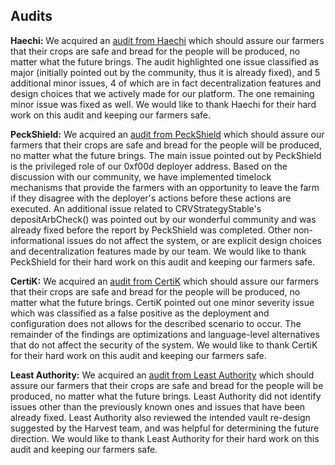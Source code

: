 ## Audits

**Haechi:** We acquired an [audit from Haechi](https://github.com/harvest-finance/harvest/blob/master/audits/Haechi-Harvest.pdf) which should assure our farmers that their crops are safe and bread for the people will be produced, no matter what the future brings. The audit highlighted one issue classified as major (initially pointed out by the community, thus it is already fixed), and 5 additional minor issues, 4 of which are in fact decentralization features and design choices that we actively made for our platform. The one remaining minor issue was fixed as well. We would like to thank Haechi for their hard work on this audit and keeping our farmers safe.

**PeckShield:** We acquired an [audit from PeckShield](https://github.com/harvest-finance/harvest/blob/master/audits/PeckShield-Harvest.pdf) which should assure our farmers that their crops are safe and bread for the people will be produced, no matter what the future brings. The main issue pointed out by PeckShield is the privileged role of our 0xf00d deployer address. Based on the discussion with our community, we have implemented timelock mechanisms that provide the farmers with an opportunity to leave the farm if they disagree with the deployer's actions before these actions are executed. An additional issue related to CRVStrategyStable's depositArbCheck() was pointed out by our wonderful community and was already fixed before the report by PeckShield was completed. Other non-informational issues do not affect the system, or are explicit design choices and decentralization features made by our team. We would like to thank PeckShield for their hard work on this audit and keeping our farmers safe.

**CertiK:** We acquired an [audit from CertiK](https://github.com/harvest-finance/harvest/blob/master/audits/CertiK-Harvest.pdf) which should assure our farmers that their crops are safe and bread for the people will be produced, no matter what the future brings. CertiK pointed out one minor severity issue which was classified as a false positive as the deployment and configuration does not allows for the described scenario to occur. The remainder of the findings are optimizations and language-level alternatives that do not affect the security of the system. We would like to thank CertiK for their hard work on this audit and keeping our farmers safe.

**Least Authority:** We acquired an [audit from Least Authority](https://github.com/harvest-finance/harvest/blob/master/audits/LeastAuthority-Harvest.pdf) which should assure our farmers that their crops are safe and bread for the people will be produced, no matter what the future brings. Least Authority did not identify issues other than the previously known ones and issues that have been already fixed. Least Authority also reviewed the intended vault re-design suggested by the Harvest team, and was helpful for determining the future direction. We would like to thank Least Authority for their hard work on this audit and keeping our farmers safe.
